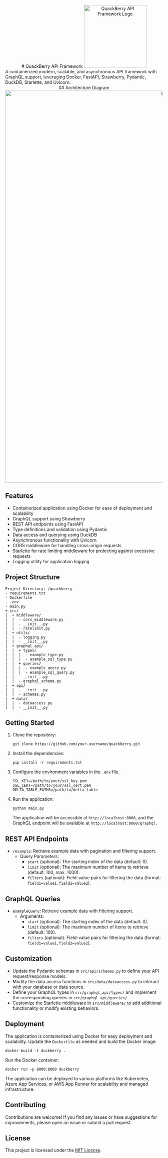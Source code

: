 <div align="center">
# QuackBerry API Framework
<img src="https://github.com/npiesco/svg-assets/blob/main/quackberry-logo.png?raw=true" alt="QuackBerry API Framework Logo" width="200">
</div>
A containerized modern, scalable, and asynchronous API framework with GraphQL support, leveraging Docker, FastAPI, Strawberry, Pydantic, DuckDB, Starlette, and Uvicorn.
<div align="center">
## Architecture Diagram
<img src="https://github.com/npiesco/svg-assets/blob/main/ArchitectureAPI.png?raw=true" alt="QuackBerry API Framework Architecture" width="1250">
</div>

## Features

- Containerized application using Docker for ease of deployment and scalability
- GraphQL support using Strawberry
- REST API endpoints using FastAPI
- Type definitions and validation using Pydantic
- Data access and querying using DuckDB
- Asynchronous functionality with Uvicorn
- CORS middleware for handling cross-origin requests
- Starlette for rate limiting middleware for protecting against excessive requests
- Logging utility for application logging

## Project Structure

```
Project Directory: /quackberry
- requirements.txt
- Dockerfile
- .env
- main.py
+ src/
|  + middleware/
|  |  - cors_middleware.py
|  |  - __init__.py
|  |  - ratelimit.py
|  + utils/
|  |  - logging.py
|  |  - __init__.py
|  + graphql_api/
|  |  + types/
|  |  |  - example_type.py
|  |  |  - example_sql_type.py
|  |  + queries/
|  |  |  - example_query.py
|  |  |  - example_sql_query.py
|  |  - __init__.py
|  |  - graphql_schema.py
|  + api/
|  |  - __init__.py
|  |  - schemas.py
|  + data/
|  |  - dataaccess.py
|  |  - __init__.py
```

## Getting Started

1. Clone the repository:
   ```
   git clone https://github.com/your-username/quackberry.git
   ```

2. Install the dependencies:
   ```
   pip install -r requirements.txt
   ```

3. Configure the environment variables in the `.env` file.
   ```
   SSL_KEY=/path/to/your/ssl_key.pem
   SSL_CERT=/path/to/your/ssl_cert.pem
   DELTA_TABLE_PATHS=/path/to/delta_table
   ```
   
4. Run the application:
   ```
   python main.py
   ```

   The application will be accessible at `http://localhost:8000`, and the GraphQL endpoint will be available at `http://localhost:8000/graphql`.

## REST API Endpoints

- `/example`: Retrieve example data with pagination and filtering support.
  - Query Parameters:
    - `start` (optional): The starting index of the data (default: 0).
    - `limit` (optional): The maximum number of items to retrieve (default: 100, max: 1000).
    - `filters` (optional): Field-value pairs for filtering the data (format: `field1=value1,field2=value2`).

## GraphQL Queries

- `exampleQuery`: Retrieve example data with filtering support.
  - Arguments:
    - `start` (optional): The starting index of the data (default: 0).
    - `limit` (optional): The maximum number of items to retrieve (default: 100).
    - `filters` (optional): Field-value pairs for filtering the data (format: `field1=value1,field2=value2`).

## Customization

- Update the Pydantic schemas in `src/api/schemas.py` to define your API request/response models.
- Modify the data access functions in `src/data/dataaccess.py` to interact with your database or data source.
- Define your GraphQL types in `src/graphql_api/types/` and implement the corresponding queries in `src/graphql_api/queries/`.
- Customize the Starlette middleware in `src/middleware/` to add additional functionality or modify existing behaviors.

## Deployment

The application is containerized using Docker for easy deployment and scalability. Update the `Dockerfile` as needed and build the Docker image:
```
docker build -t duckberry .
```

Run the Docker container:
```
docker run -p 8000:8000 duckberry
```

The application can be deployed to various platforms like Kubernetes, Azure App Services, or AWS App Runner for scalability and managed infrastructure.

## Contributing

Contributions are welcome! If you find any issues or have suggestions for improvements, please open an issue or submit a pull request.

## License

This project is licensed under the [MIT License](LICENSE).
